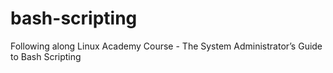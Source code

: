 # bash-scripting
Following along Linux Academy Course - The System Administrator’s Guide to Bash Scripting

